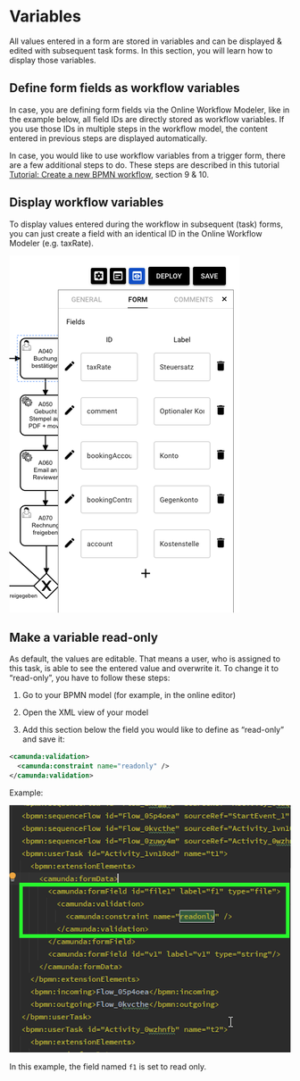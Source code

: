# Variables

All values entered in a form are stored in variables and can be displayed & edited with subsequent task forms. In this section, you will learn how to display those variables.

## Define form fields as workflow variables

In case, you are defining form fields via the Online Workflow Modeler, like in the example below, all field IDs are directly stored as workflow variables. If you use those IDs in multiple steps in the workflow model, the content entered in previous steps are displayed automatically.

In case, you would like to use workflow variables from a trigger form, there are a few additional steps to do. These steps are described in this tutorial [Tutorial: Create a new BPMN workflow](../../tutorials/create-bpmn-workflow), section 9 & 10.

## Display workflow variables

To display values entered during the workflow in subsequent (task) forms, you can just create a field with an identical ID in the Online Workflow Modeler (e.g. taxRate).

![](../../img/form-deploy.png)

## Make a variable read-only

As default, the values are editable. That means a user, who is assigned to this task, is able to see the entered value and overwrite it. To change it to “read-only”, you have to follow these steps:

1.  Go to your BPMN model (for example, in the online editor)
    
2.  Open the XML view of your model
    
3.  Add this section below the field you would like to define as “read-only” and save it:
    

```xml
<camunda:validation>
  <camunda:constraint name="readonly" />
</camunda:validation>
```

Example:

![](../../img/img.png)

In this example, the field named `f1` is set to read only.
